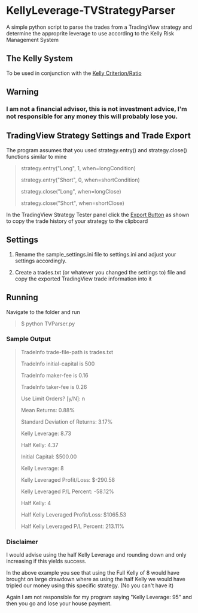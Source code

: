 # KellyLeverage-TVStrategyParser
A simple python script to parse the trades from a TradingView strategy and determine the approprite leverage to use according to the Kelly Risk Management System

## The Kelly System
To be used in conjunction with the [Kelly Criterion/Ratio](https://www.tradingview.com/script/bnpAXRtm-Kelly-Ratio/)

## Warning
### I am not a financial advisor, this is not investment advice, I'm not responsible for any money this will probably lose you.


## TradingView Strategy Settings and Trade Export
The program assumes that you used strategy.entry() and strategy.close() functions similar to mine


>strategy.entry("Long", 1, when=longCondition)
>
>strategy.entry("Short", 0,  when=shortCondition)
>
>strategy.close("Long", when=longClose)
>
>strategy.close("Short", when=shortClose)


In the TradingView Strategy Tester panel click the [Export Button](https://i.imgur.com/m6oyxDH.png) as shown to copy the trade history of your strategy to the clipboard


## Settings
1. Rename the sample_settings.ini file to settings.ini and adjust your settings accordingly.

2. Create a trades.txt (or whatever you changed the settings to) file and copy the exported TradingView trade information into it

## Running
Navigate to the folder and run

>$ python TVParser.py

### Sample Output

>TradeInfo trade-file-path is trades.txt
>
>TradeInfo initial-capital is 500
>
>TradeInfo maker-fee is 0.16
>
>TradeInfo taker-fee is 0.26
>
>Use Limit Orders? [y/N]: n
>
>
>Mean Returns: 0.88%
>
>Standard Deviation of Returns: 3.17%
>
>
>Kelly Leverage: 8.73
>
>Half Kelly: 4.37
>
>Initial Capital: $500.00
>
>
>Kelly Leverage: 8
>
>Kelly Leveraged Profit/Loss: $-290.58
>
>Kelly Leveraged P/L Percent: -58.12%
>
>
>
>
>Half Kelly: 4
>
>Half Kelly Leveraged Profit/Loss: $1065.53
>
>Half Kelly Leveraged P/L Percent: 213.11%



### Disclaimer
I would advise using the half Kelly Leverage and rounding down and only increasing if this yields success. 

In the above example you see that using the Full Kelly of 8 would have brought on large drawdown where as using the half Kelly we would have tripled our money using this specific strategy. (No you can't have it)


Again I am not responsible for my program saying "Kelly Leverage: 95" and then you go and lose your house payment.

